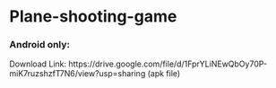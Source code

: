 # Plane-shooting-game

<h3>Android only:</h3>
Download Link: https://drive.google.com/file/d/1FprYLiNEwQbOy70P-miK7ruzshzfT7N6/view?usp=sharing (apk file)
